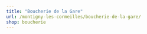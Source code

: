 ```yaml
---
title: "Boucherie de la Gare"
url: /montigny-les-cormeilles/boucherie-de-la-gare/
shop: boucherie
---
```

